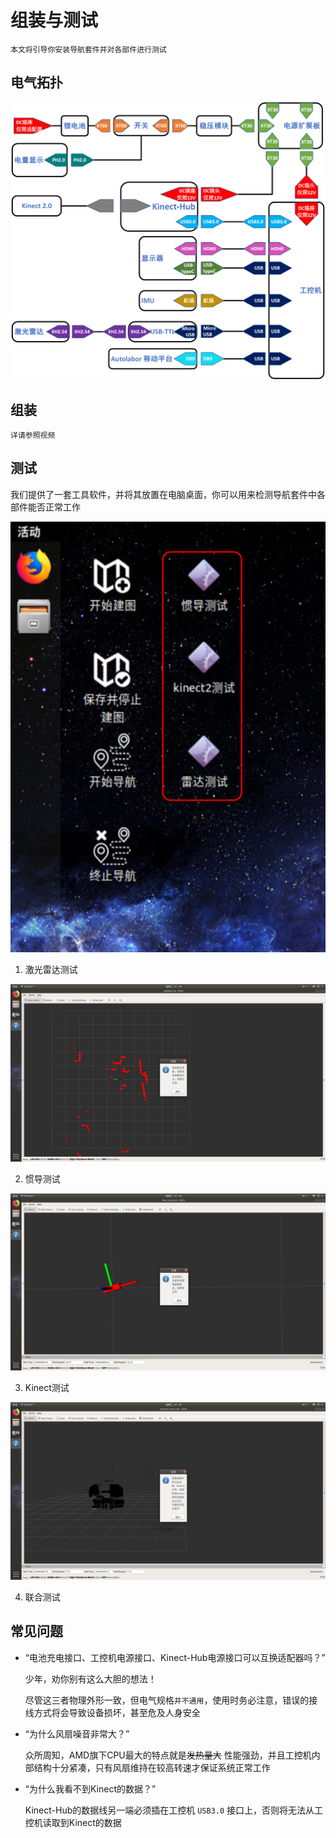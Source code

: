 # 组装与测试

    本文将引导你安装导航套件并对各部件进行测试

## 电气拓扑

![](./imgs/autolabor_box_v1_electrical_topology.png)


## 组装

    详请参照视频

## 测试

我们提供了一套工具软件，并将其放置在电脑桌面，你可以用来检测导航套件中各部件能否正常工作

![](./imgs/autolabor_os_desktop.png)

1. 激光雷达测试

![](./imgs/lidar_test.png)

2. 惯导测试

![](./imgs/imu_test.png)

3. Kinect测试

![](./imgs/kinect_test.png)

4. 联合测试

## 常见问题

* “电池充电接口、工控机电源接口、Kinect-Hub电源接口可以互换适配器吗？”

    少年，劝你别有这么大胆的想法！
    
    尽管这三者物理外形一致，但电气规格`并不通用`，使用时务必注意，错误的接线方式将会导致设备损坏，甚至危及人身安全

* “为什么风扇噪音非常大？”

    众所周知，AMD旗下CPU最大的特点就是~~发热量大~~ 性能强劲，并且工控机内部结构十分紧凑，只有风扇维持在较高转速才保证系统正常工作

* “为什么我看不到Kinect的数据？”

    Kinect-Hub的数据线另一端必须插在工控机 `USB3.0` 接口上，否则将无法从工控机读取到Kinect的数据